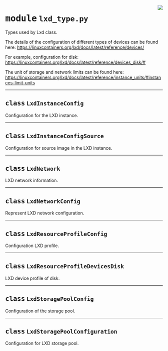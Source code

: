 <!-- markdownlint-disable -->

<a href="../src/lxd_type.py#L0"><img align="right" style="float:right;" src="https://img.shields.io/badge/-source-cccccc?style=flat-square"></a>

# <kbd>module</kbd> `lxd_type.py`
Types used by Lxd class. 

The details of the configuration of different types of devices can be found here: https://linuxcontainers.org/lxd/docs/latest/reference/devices/ 

For example, configuration for disk: https://linuxcontainers.org/lxd/docs/latest/reference/devices_disk/# 

The unit of storage and network limits can be found here: https://linuxcontainers.org/lxd/docs/latest/reference/instance_units/#instances-limit-units 



---

## <kbd>class</kbd> `LxdInstanceConfig`
Configuration for the LXD instance. 





---

## <kbd>class</kbd> `LxdInstanceConfigSource`
Configuration for source image in the LXD instance. 





---

## <kbd>class</kbd> `LxdNetwork`
LXD network information. 





---

## <kbd>class</kbd> `LxdNetworkConfig`
Represent LXD network configuration. 





---

## <kbd>class</kbd> `LxdResourceProfileConfig`
Configuration LXD profile. 





---

## <kbd>class</kbd> `LxdResourceProfileDevicesDisk`
LXD device profile of disk. 





---

## <kbd>class</kbd> `LxdStoragePoolConfig`
Configuration of the storage pool. 





---

## <kbd>class</kbd> `LxdStoragePoolConfiguration`
Configuration for LXD storage pool. 





